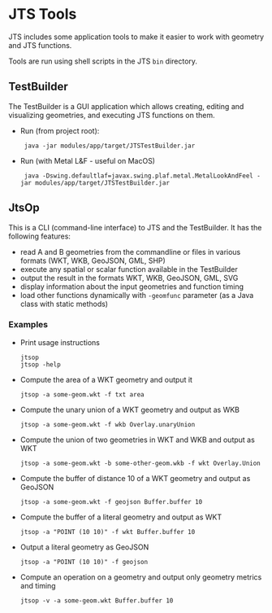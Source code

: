 # JTS Tools

JTS includes some application tools to make it easier to work with geometry and JTS functions.

Tools are run using shell scripts in the JTS `bin` directory.

## TestBuilder

The TestBuilder is a GUI application which allows creating, editing and visualizing geometries, and executing JTS functions on them.

* Run (from project root): 
     
       java -jar modules/app/target/JTSTestBuilder.jar
     
* Run (with Metal L&F - useful on MacOS)

       java -Dswing.defaultlaf=javax.swing.plaf.metal.MetalLookAndFeel -jar modules/app/target/JTSTestBuilder.jar
       
## JtsOp

This is a CLI (command-line interface) to JTS and the TestBuilder.
It has the following features:

* read A and B geometries from the commandline or files in various formats (WKT, WKB, GeoJSON, GML, SHP)
* execute any spatial or scalar function available in the TestBuilder
* output the result in the formats WKT, WKB, GeoJSON, GML, SVG
* display information about the input geometries and function timing
* load other functions dynamically with `-geomfunc` parameter (as a Java class with static methods)

### Examples

 * Print usage instructions
      
       jtsop
       jtsop -help
       
 * Compute the area of a WKT geometry and output it
      
       jtsop -a some-geom.wkt -f txt area 
      
 * Compute the unary union of a WKT geometry and output as WKB
 
       jtsop -a some-geom.wkt -f wkb Overlay.unaryUnion 
 
 * Compute the union of two geometries in WKT and WKB and output as WKT
      
       jtsop -a some-geom.wkt -b some-other-geom.wkb -f wkt Overlay.Union
 
 * Compute the buffer of distance 10 of a WKT geometry and output as GeoJSON
    
       jtsop -a some-geom.wkt -f geojson Buffer.buffer 10
 
 * Compute the buffer of a literal geometry and output as WKT
 
       jtsop -a "POINT (10 10)" -f wkt Buffer.buffer 10
  
 * Output a literal geometry as GeoJSON
    
       jtsop -a "POINT (10 10)" -f geojson
       
 * Compute an operation on a geometry and output only geometry metrics and timing
 
       jtsop -v -a some-geom.wkt Buffer.buffer 10

